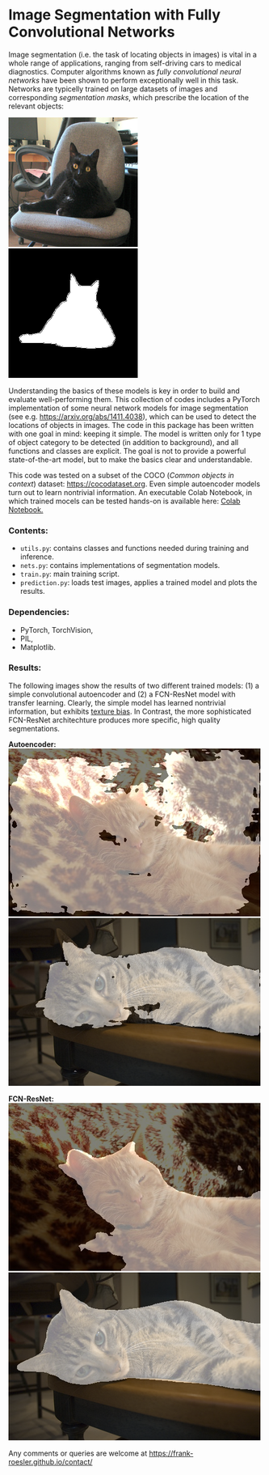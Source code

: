 # Image Segmentation with Fully Convolutional Networks

Image segmentation (i.e. the task of locating objects in images) is vital in a whole range of applications, ranging from self-driving cars to medical diagnostics. Computer algorithms known as *fully convolutional neural networks* have been shown to perform exceptionally well in this task. Networks are typicelly trained on large datasets of images and corresponding *segmentation masks*, which prescribe the location of the relevant objects:

![a photo of a cat](https://github.com/frank-roesler/Image_Segmentation/blob/main/cat_img15.png)
![a segmentation mask for a cat photo](https://github.com/frank-roesler/Image_Segmentation/blob/main/cat_mask15.png)

Understanding the basics of these models is key in order to build and evaluate well-performing them. This collection of codes includes a PyTorch implementation of some neural network models for image segmentation (see e.g. https://arxiv.org/abs/1411.4038), which can be used to detect the locations of objects in images. The code in this package has been written with one goal in mind: keeping it simple. The model is written only for 1 type of object category to be detected (in addition to background), and all functions and classes are explicit. The goal is not to provide a powerful state-of-the-art model, but to make the basics clear and understandable.

This code was tested on a subset of the COCO (*Common objects in context*) dataset: https://cocodataset.org. Even simple autoencoder models turn out to learn nontrivial information. An executable Colab Notebook, in which trained mocels can be tested hands-on is available here: [Colab Notebook.](https://colab.research.google.com/drive/12E-xU8nwK90xTCrgef3fBkxuz4lU6E3N?usp=sharing)

### Contents:
* `utils.py`: contains classes and functions needed during training and inference.
* `nets.py`: contains implementations of segmentation models.
* `train.py`: main training script.
* `prediction.py`: loads test images, applies a trained model and plots the results.

### Dependencies:
* PyTorch, TorchVision,
* PIL,
* Matplotlib.

### Results:
The following images show the results of two different trained models: (1) a simple convolutional autoencoder and (2) a FCN-ResNet model with transfer learning. Clearly, the simple model has learned nontrivial information, but exhibits [texture bias](https://arxiv.org/pdf/1811.12231.pdf). In Contrast, the more sophisticated FCN-ResNet architechture produces more specific, high quality segmentations.

**Autoencoder:**  
![segmented photo of a cat with autoencoder model](https://github.com/frank-roesler/Image_Segmentation/blob/main/cat_aue9.png)
![segmented photo of a cat with autoencoder model](https://github.com/frank-roesler/Image_Segmentation/blob/main/cat_aue12.png)

**FCN-ResNet:**  
![segmented photo of a cat with resnet model](https://github.com/frank-roesler/Image_Segmentation/blob/main/cat_resnet9.png)
![segmented photo of a cat with resnet model](https://github.com/frank-roesler/Image_Segmentation/blob/main/cat_resnet12.png)

Any comments or queries are welcome at https://frank-roesler.github.io/contact/

